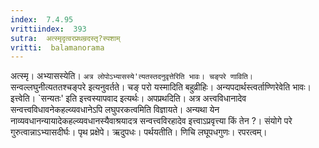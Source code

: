 ```yaml
---
index:  7.4.95
vrittiindex:  393
sutra:  अत्स्मृदृत्वरप्रथम्रदस्तृ?स्पशाम्
vritti:  balamanorama 
---
```


अत्स्मृ। अभ्यासस्येति। `अत्र लोपोऽभ्यासस्ये'त्यतस्तदनुवृत्तेरिति भावः। चङ्परे णाविति। `सन्वल्लघुनीत्यततश्चङ्परे इत्यनुवर्तते। चङ् परो यस्मादिति बहुव्रीहिः। अन्यपदार्थस्त्वर्ताण्णिरेवेति भावः। इत्त्वेति। `सन्यतः' इति इत्त्वस्यापवाद इत्यर्थः। अपप्रथदिति। अत्र अत्त्वविधानादेव सन्वत्त्वविधावनेकहल्व्यवधानेऽपि लघुपरकत्वमिति विज्ञायते। अन्यथा येन नाव्यवधानन्यायादेकहल्व्यवधानस्यैवाश्रयादत्र सन्वत्त्वविरहादेव इत्त्वाऽप्रवृत्त्या किं तेन ?। संयोगे परे गुरुत्वान्नाऽभ्यासदीर्घः। पृथ प्रक्षेपे। ऋदुपधः। पर्थयतीति। णिचि लघूपधगुणः। रपरत्वम्।

